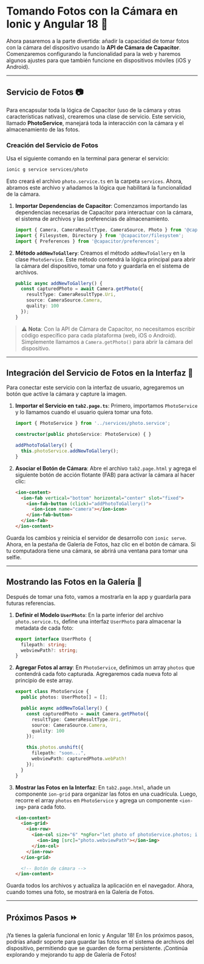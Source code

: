 # Tomando Fotos con la Cámara en Ionic y Angular 18 📸

Ahora pasaremos a la parte divertida: añadir la capacidad de tomar fotos con la cámara del dispositivo usando la **API de Cámara de Capacitor**. Comenzaremos configurando la funcionalidad para la web y haremos algunos ajustes para que también funcione en dispositivos móviles (iOS y Android).

---

## Servicio de Fotos 📷

Para encapsular toda la lógica de Capacitor (uso de la cámara y otras características nativas), crearemos una clase de servicio. Este servicio, llamado **PhotoService**, manejará toda la interacción con la cámara y el almacenamiento de las fotos.

### Creación del Servicio de Fotos

Usa el siguiente comando en la terminal para generar el servicio:

```bash
ionic g service services/photo
```

Esto creará el archivo `photo.service.ts` en la carpeta `services`. Ahora, abramos este archivo y añadamos la lógica que habilitará la funcionalidad de la cámara.

1. **Importar Dependencias de Capacitor**: Comenzamos importando las dependencias necesarias de Capacitor para interactuar con la cámara, el sistema de archivos y las preferencias de almacenamiento.
   ```typescript
   import { Camera, CameraResultType, CameraSource, Photo } from '@capacitor/camera';
   import { Filesystem, Directory } from '@capacitor/filesystem';
   import { Preferences } from '@capacitor/preferences';
   ```
2. **Método `addNewToGallery`**: Creamos el método `addNewToGallery` en la clase `PhotoService`. Este método contendrá la lógica principal para abrir la cámara del dispositivo, tomar una foto y guardarla en el sistema de archivos.
   ```typescript
   public async addNewToGallery() {
     const capturedPhoto = await Camera.getPhoto({
       resultType: CameraResultType.Uri,
       source: CameraSource.Camera,
       quality: 100
     });
   }
   ```
> ⚠️ **Nota**: Con la API de Cámara de Capacitor, no necesitamos escribir código específico para cada plataforma (web, iOS o Android). Simplemente llamamos a `Camera.getPhoto()` para abrir la cámara del dispositivo.

---

## Integración del Servicio de Fotos en la Interfaz 📲

Para conectar este servicio con la interfaz de usuario, agregaremos un botón que active la cámara y capture la imagen.

1. **Importar el Servicio en `tab2.page.ts`**: Primero, importamos `PhotoService` y lo llamamos cuando el usuario quiera tomar una foto.
   ```typescript
   import { PhotoService } from '../services/photo.service';

   constructor(public photoService: PhotoService) { }

   addPhotoToGallery() {
     this.photoService.addNewToGallery();
   }
   ```
2. **Asociar el Botón de Cámara**: Abre el archivo `tab2.page.html` y agrega el siguiente botón de acción flotante (FAB) para activar la cámara al hacer clic:
   ```html
   <ion-content>
     <ion-fab vertical="bottom" horizontal="center" slot="fixed">
       <ion-fab-button (click)="addPhotoToGallery()">
         <ion-icon name="camera"></ion-icon>
       </ion-fab-button>
     </ion-fab>
   </ion-content>
   ```
Guarda los cambios y reinicia el servidor de desarrollo con `ionic serve`. Ahora, en la pestaña de Galería de Fotos, haz clic en el botón de cámara. Si tu computadora tiene una cámara, se abrirá una ventana para tomar una selfie. 

---

## Mostrando las Fotos en la Galería 🌄

Después de tomar una foto, vamos a mostrarla en la app y guardarla para futuras referencias.

1. **Definir el Modelo `UserPhoto`**: En la parte inferior del archivo `photo.service.ts`, define una interfaz `UserPhoto` para almacenar la metadata de cada foto:
   ```typescript
   export interface UserPhoto {
     filepath: string;
     webviewPath?: string;
   }
   ```
2. **Agregar Fotos al array**: En `PhotoService`, definimos un array `photos` que contendrá cada foto capturada. Agregaremos cada nueva foto al principio de este array.
   ```typescript
   export class PhotoService {
     public photos: UserPhoto[] = [];

     public async addNewToGallery() {
       const capturedPhoto = await Camera.getPhoto({
         resultType: CameraResultType.Uri,
         source: CameraSource.Camera,
         quality: 100
       });

       this.photos.unshift({
         filepath: "soon...",
         webviewPath: capturedPhoto.webPath!
       });
     }
   }
   ```
3. **Mostrar las Fotos en la Interfaz**: En `tab2.page.html`, añade un componente `ion-grid` para organizar las fotos en una cuadrícula. Luego, recorre el array `photos` en `PhotoService` y agrega un componente `<ion-img>` para cada foto.
   ```html
   <ion-content>
     <ion-grid>
       <ion-row>
         <ion-col size="6" *ngFor="let photo of photoService.photos; index as position">
           <ion-img [src]="photo.webviewPath"></ion-img>
         </ion-col>
       </ion-row>
     </ion-grid>

     <!-- Botón de cámara -->
   </ion-content>
   ```

Guarda todos los archivos y actualiza la aplicación en el navegador. Ahora, cuando tomes una foto, se mostrará en la Galería de Fotos.

---

## Próximos Pasos ⏩

¡Ya tienes la galería funcional en Ionic y Angular 18! En los próximos pasos, podrías añadir soporte para guardar las fotos en el sistema de archivos del dispositivo, permitiendo que se guarden de forma persistente. ¡Continúa explorando y mejorando tu app de Galería de Fotos!